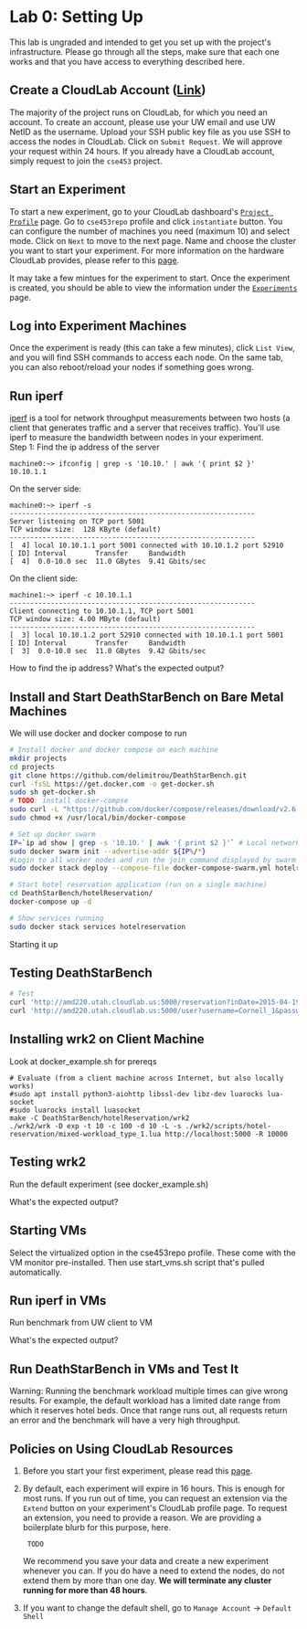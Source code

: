# Lab 0: Setting Up

This lab is ungraded and intended to get you set up with the project's
infrastructure. Please go through all the steps, make sure that each
one works and that you have access to everything described here.

## Create a CloudLab Account ([Link](https://www.cloudlab.us/signup.php?pid=cse453))

The majority of the project runs on CloudLab, for which you need an
account. To create an account, please use your UW email and use UW
NetID as the username. Upload your SSH public key file as you use SSH to 
access the nodes in CloudLab. Click on `Submit
Request`. We will approve your request within 24 hours. If you already
have a CloudLab account, simply request to join the `cse453` project.

## Start an Experiment

To start a new experiment, go to your CloudLab dashboard's  [`Project Profile`](https://www.cloudlab.us/user-dashboard.php#projectprofiles) page. Go to `cse453repo` profile and click `instantiate` button. 
You can configure the number of machines you need (maximum 10) and select mode. 
Click on `Next` to move to the next page. Name and choose the cluster you want to start your
experiment. For more information on the hardware CloudLab provides, please refer to this [page](http://docs.cloudlab.us/hardware.html).

It may take a few mintues for the experiment to start. Once the experiment is created, you should be able to view the
information under the [`Experiments`](https://www.cloudlab.us/user-dashboard.php#experiments) page.

## Log into Experiment Machines

Once the experiment is ready (this can take a few minutes), click
`List View`, and you will find SSH commands to access each node. On the
same tab, you can also reboot/reload your nodes if something goes wrong.

<!-- ## Find a Client Machine at UW -->

## Run iperf

[iperf](https://iperf.fr/iperf-doc.php) is a tool for network throughput measurements between two hosts (a client that generates traffic and a server that receives traffic). You'll use iperf to measure the bandwidth between nodes in your experiment. <br />
Step 1: Find the ip address of the server
```console
machine0:~> ifconfig | grep -s '10.10.' | awk '{ print $2 }'
10.10.1.1
```

On the server side:
```console
machine0:~> iperf -s
------------------------------------------------------------
Server listening on TCP port 5001
TCP window size:  128 KByte (default)
------------------------------------------------------------
[  4] local 10.10.1.1 port 5001 connected with 10.10.1.2 port 52910
[ ID] Interval       Transfer     Bandwidth
[  4]  0.0-10.0 sec  11.0 GBytes  9.41 Gbits/sec
```
On the client side:
```console
machine1:~> iperf -c 10.10.1.1
------------------------------------------------------------
Client connecting to 10.10.1.1, TCP port 5001
TCP window size: 4.00 MByte (default)
------------------------------------------------------------
[  3] local 10.10.1.2 port 52910 connected with 10.10.1.1 port 5001
[ ID] Interval       Transfer     Bandwidth
[  3]  0.0-10.0 sec  11.0 GBytes  9.42 Gbits/sec
```

How to find the ip address? What's the expected output?

## Install and Start DeathStarBench on Bare Metal Machines
We will use docker and docker compose to run 

```bash
# Install docker and docker compose on each machine
mkdir projects
cd projects
git clone https://github.com/delimitrou/DeathStarBench.git
curl -fsSL https://get.docker.com -o get-docker.sh
sudo sh get-docker.sh
# TODO: install docker-compse
sudo curl -L "https://github.com/docker/compose/releases/download/v2.6.1/docker-compose-$(uname -s)-$(uname -m)" -o /usr/local/bin/docker-compose
sudo chmod +x /usr/local/bin/docker-compose

# Set up docker swarm
IP=`ip ad show | grep -s '10.10.' | awk '{ print $2 }'` # Local network IP
sudo docker swarm init --advertise-addr ${IP%/*}
#Login to all worker nodes and run the join command displayed by swarm init
sudo docker stack deploy --compose-file docker-compose-swarm.yml hotelreservation

# Start hotel reservation application (run on a single machine)
cd DeathStarBench/hotelReservation/
docker-compose up -d

# Show services running
sudo docker stack services hotelreservation
```

Starting it up

## Testing DeathStarBench

```bash
# Test
curl 'http://amd220.utah.cloudlab.us:5000/reservation?inDate=2015-04-19&outDate=2015-04-24&lat=nil&lon=nil&hotelId=9&customerName=Cornell_1&username=Cornell_1&password=1111111111&number=1'
curl 'http://amd220.utah.cloudlab.us:5000/user?username=Cornell_1&password=1111111111'
```

## Installing wrk2 on Client Machine

Look at docker_example.sh for prereqs
```
# Evaluate (from a client machine across Internet, but also locally works)
#sudo apt install python3-aiohttp libssl-dev libz-dev luarocks lua-socket
#sudo luarocks install luasocket
make -C DeathStarBench/hotelReservation/wrk2
./wrk2/wrk -D exp -t 10 -c 100 -d 10 -L -s ./wrk2/scripts/hotel-reservation/mixed-workload_type_1.lua http://localhost:5000 -R 10000
```

## Testing wrk2

Run the default experiment (see docker_example.sh)

What's the expected output?

## Starting VMs

Select the virtualized option in the cse453repo profile. These come
with the VM monitor pre-installed. Then use start_vms.sh script that's
pulled automatically.

## Run iperf in VMs

Run benchmark from UW client to VM

What's the expected output?

## Run DeathStarBench in VMs and Test It

Warning: Running the benchmark workload multiple times can give wrong
results. For example, the default workload has a limited date range
from which it reserves hotel beds. Once that range runs out, all
requests return an error and the benchmark will have a very high
throughput.

## Policies on Using CloudLab Resources

1. Before you start your first experiment, please read this
   [page](https://cloudlab.us/aup.php). 

2. By default, each experiment will expire in 16 hours. This is enough
   for most runs. If you run out of time, you can request an extension
   via the `Extend` button on your experiment's CloudLab profile
   page. To request an extension, you need to provide a
   reason. We are providing a boilerplate blurb for this purpose,
   here.

        TODO

   We recommend you save your data and create a new experiment
   whenever you can. If you do have a need to extend the nodes, 
   do not extend them by more than one day. **We will terminate any cluster running for more than 48 hours**.

3. If you want to change the default shell, go to `Manage Account` -> `Default Shell`
